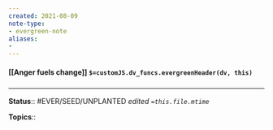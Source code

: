 ```yaml
---
created: 2021-08-09
note-type: 
- evergreen-note
aliases:
- 
---
```


#### [[Anger fuels change]] `$=customJS.dv_funcs.evergreenHeader(dv, this)`



### <hr class="footnote"/>

**Status**:: #EVER/SEED/UNPLANTED 
*edited `=this.file.mtime`*

**Topics**:: 
	
